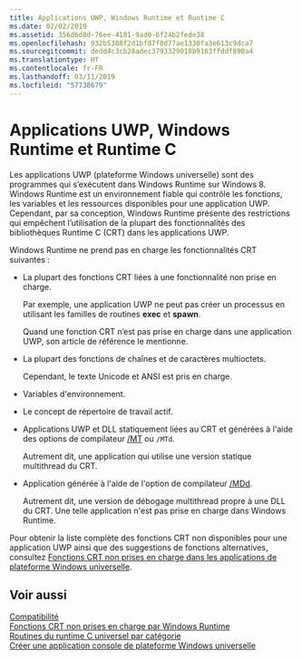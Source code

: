 ```yaml
---
title: Applications UWP, Windows Runtime et Runtime C
ms.date: 02/02/2019
ms.assetid: 356d6d8d-76ee-4181-9ad0-6f24b2fede38
ms.openlocfilehash: 932b5388f2d1bf87f0d77ae1330fa3e613c9dca7
ms.sourcegitcommit: dedd4c3cb28adec3793329018b9163ffddf890a4
ms.translationtype: HT
ms.contentlocale: fr-FR
ms.lasthandoff: 03/11/2019
ms.locfileid: "57738679"
---
```

# <a name="uwp-apps-the-windows-runtime-and-the-c-run-time"></a>Applications UWP, Windows Runtime et Runtime C

Les applications UWP (plateforme Windows universelle) sont des programmes qui s’exécutent dans Windows Runtime sur Windows 8. Windows Runtime est un environnement fiable qui contrôle les fonctions, les variables et les ressources disponibles pour une application UWP. Cependant, par sa conception, Windows Runtime présente des restrictions qui empêchent l’utilisation de la plupart des fonctionnalités des bibliothèques Runtime C (CRT) dans les applications UWP.

Windows Runtime ne prend pas en charge les fonctionnalités CRT suivantes :

- La plupart des fonctions CRT liées à une fonctionnalité non prise en charge.

   Par exemple, une application UWP ne peut pas créer un processus en utilisant les familles de routines **exec** et **spawn**.

   Quand une fonction CRT n’est pas prise en charge dans une application UWP, son article de référence le mentionne.

- La plupart des fonctions de chaînes et de caractères multioctets.

   Cependant, le texte Unicode et ANSI est pris en charge.

- Variables d'environnement.

- Le concept de répertoire de travail actif.

- Applications UWP et DLL statiquement liées au CRT et générées à l'aide des options de compilateur [/MT](../build/reference/md-mt-ld-use-run-time-library.md) ou `/MTd`.

   Autrement dit, une application qui utilise une version statique multithread du CRT.

- Application générée à l'aide de l'option de compilateur [/MDd](../build/reference/md-mt-ld-use-run-time-library.md).

   Autrement dit, une version de débogage multithread propre à une DLL du CRT. Une telle application n'est pas prise en charge dans Windows Runtime.

Pour obtenir la liste complète des fonctions CRT non disponibles pour une application UWP ainsi que des suggestions de fonctions alternatives, consultez [Fonctions CRT non prises en charge dans les applications de plateforme Windows universelle](../cppcx/crt-functions-not-supported-in-universal-windows-platform-apps.md).

## <a name="see-also"></a>Voir aussi

[Compatibilité](../c-runtime-library/compatibility.md)<br/>
[Fonctions CRT non prises en charge par Windows Runtime](../c-runtime-library/windows-runtime-unsupported-crt-functions.md)<br/>
[Routines du runtime C universel par catégorie](../c-runtime-library/run-time-routines-by-category.md)<br/>
[Créer une application console de plateforme Windows universelle](/windows/uwp/launch-resume/console-uwp)
